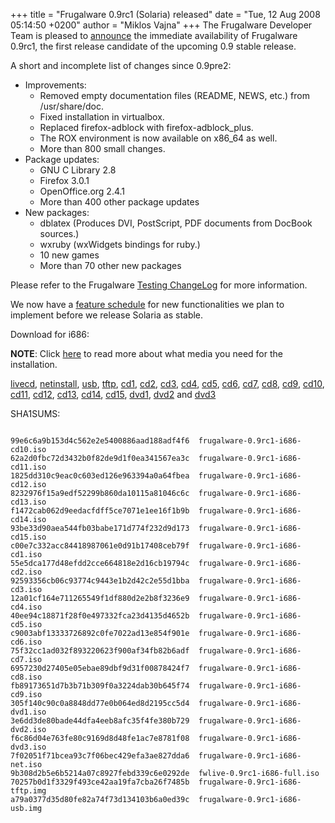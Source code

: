 +++
title = "Frugalware 0.9rc1 (Solaria) released"
date = "Tue, 12 Aug 2008 05:14:50 +0200"
author = "Miklos Vajna"
+++
The Frugalware Developer Team is pleased to [announce](/news/107) the immediate availability of Frugalware 0.9rc1, the first release candidate of the upcoming 0.9 stable release.  

 A short and incomplete list of changes since 0.9pre2:  

* Improvements:
	+ Removed empty documentation files (README, NEWS, etc.) from /usr/share/doc.
	+ Fixed installation in virtualbox.
	+ Replaced firefox-adblock with firefox-adblock\_plus.
	+ The ROX environment is now available on x86\_64 as well.
	+ More than 800 small changes.
* Package updates:
	+ GNU C Library 2.8
	+ Firefox 3.0.1
	+ OpenOffice.org 2.4.1
	+ More than 400 other package updates
* New packages:
	+ dblatex (Produces DVI, PostScript, PDF documents from DocBook sources.)
	+ wxruby (wxWidgets bindings for ruby.)
	+ 10 new games
	+ More than 70 other new packages


 Please refer to the Frugalware [Testing ChangeLog](http://ftp.frugalware.org/pub/frugalware/frugalware-testing/ChangeLog.txt) for more information.  

 We now have a [feature schedule](http://bugs.frugalware.org/?do=roadmap) for new functionalities we plan to implement before we release Solaria as stable.  

 Download for i686:  

**NOTE**: Click [here](/docs/install#_choosing_installation_flavor) to read more about what media you need for the installation.  

[livecd](/download/frugalware-testing-iso/fwlive-0.9rc1-i686-full.iso),
 [netinstall](/download/frugalware-testing-iso/frugalware-0.9rc1-i686-net.iso),
 [usb](/download/frugalware-testing-iso/frugalware-0.9rc1-i686-usb.img),
 [tftp](/download/frugalware-testing-iso/frugalware-0.9rc1-i686-tftp.img),
 [cd1](/download/frugalware-testing-iso/frugalware-0.9rc1-i686-cd1.iso),
 [cd2](/download/frugalware-testing-iso/frugalware-0.9rc1-i686-cd2.iso),
 [cd3](/download/frugalware-testing-iso/frugalware-0.9rc1-i686-cd3.iso),
 [cd4](/download/frugalware-testing-iso/frugalware-0.9rc1-i686-cd4.iso),
 [cd5](/download/frugalware-testing-iso/frugalware-0.9rc1-i686-cd5.iso),
 [cd6](/download/frugalware-testing-iso/frugalware-0.9rc1-i686-cd6.iso),
 [cd7](/download/frugalware-testing-iso/frugalware-0.9rc1-i686-cd7.iso),
 [cd8](/download/frugalware-testing-iso/frugalware-0.9rc1-i686-cd8.iso),
 [cd9](/download/frugalware-testing-iso/frugalware-0.9rc1-i686-cd9.iso),
 [cd10](/download/frugalware-testing-iso/frugalware-0.9rc1-i686-cd10.iso),
 [cd11](/download/frugalware-testing-iso/frugalware-0.9rc1-i686-cd11.iso),
 [cd12](/download/frugalware-testing-iso/frugalware-0.9rc1-i686-cd12.iso),
 [cd13](/download/frugalware-testing-iso/frugalware-0.9rc1-i686-cd13.iso),
 [cd14](/download/frugalware-testing-iso/frugalware-0.9rc1-i686-cd14.iso),
 [cd15](/download/frugalware-testing-iso/frugalware-0.9rc1-i686-cd15.iso),
 [dvd1](/download/frugalware-testing-iso/frugalware-0.9rc1-i686-dvd1.iso),
 [dvd2](/download/frugalware-testing-iso/frugalware-0.9rc1-i686-dvd2.iso) and
 [dvd3](/download/frugalware-testing-iso/frugalware-0.9rc1-i686-dvd3.iso)
  

 SHA1SUMS:
 
```

99e6c6a9b153d4c562e2e5400886aad188adf4f6  frugalware-0.9rc1-i686-cd10.iso
62a2d0fbc72d3432b0f82de9d1f0ea341567ea3c  frugalware-0.9rc1-i686-cd11.iso
1825dd310c9eac0c603ed126e963394a0a64fbea  frugalware-0.9rc1-i686-cd12.iso
8232976f15a9edf52299b860da10115a81046c6c  frugalware-0.9rc1-i686-cd13.iso
f1472cab062d9eedacfdff5ce7071e1ee16f1b9b  frugalware-0.9rc1-i686-cd14.iso
93be33d90aea544fb03babe171d774f232d9d173  frugalware-0.9rc1-i686-cd15.iso
c00e7c332acc84418987061e0d91b17408ceb79f  frugalware-0.9rc1-i686-cd1.iso
55e5dca177d48efdd2cce664818e2d16cb19794c  frugalware-0.9rc1-i686-cd2.iso
92593356cb06c93774c9443e1b2d42c2e55d1bba  frugalware-0.9rc1-i686-cd3.iso
12a01cf164e711265549f1df880d2e2b8f3236e9  frugalware-0.9rc1-i686-cd4.iso
40ee94c18871f28f0e497332fca23d4135d4652b  frugalware-0.9rc1-i686-cd5.iso
c9003abf13333726892c0fe7022ad13e854f901e  frugalware-0.9rc1-i686-cd6.iso
75f32cc1ad032f893220623f900af34fb82b6adf  frugalware-0.9rc1-i686-cd7.iso
6957230d27405e05ebae89dbf9d31f00878424f7  frugalware-0.9rc1-i686-cd8.iso
fb89173651d7b3b71b309f0a3224dab30b645f74  frugalware-0.9rc1-i686-cd9.iso
305f140c90c0a8848dd77e0b064ed8d2195cc5d4  frugalware-0.9rc1-i686-dvd1.iso
3e6dd3de80bade44dfa4eeb8afc35f4fe380b729  frugalware-0.9rc1-i686-dvd2.iso
f6c86d04e763fe80c9169d8d48fe1ac7e8781f08  frugalware-0.9rc1-i686-dvd3.iso
7f02051f71bcea93c7f06bec429efa3ae827dda6  frugalware-0.9rc1-i686-net.iso
9b308d2b5e6b5214a07c8927febd339c6e0292de  fwlive-0.9rc1-i686-full.iso
70257b0d1f3329f493ce42aa19fa7cba26f7485b  frugalware-0.9rc1-i686-tftp.img
a79a0377d35d80fe82a74f73d134103b6a0ed39c  frugalware-0.9rc1-i686-usb.img
                                                
```

